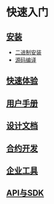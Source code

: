 # 快速入门

## [安装](manual/install.md)
- [二进制安装](manual/install.md#二进制安装)
- [源码编译](manual/install.md#源码编译)
## [快速体验](tutorials/tutorials.md)
## [用户手册](manual/index.html)
## [设计文档](design/index.html)
## [合约开发](developer/index.html)
## [企业工具](enterprise/index.html)
## [API与SDK](api/index.html)
